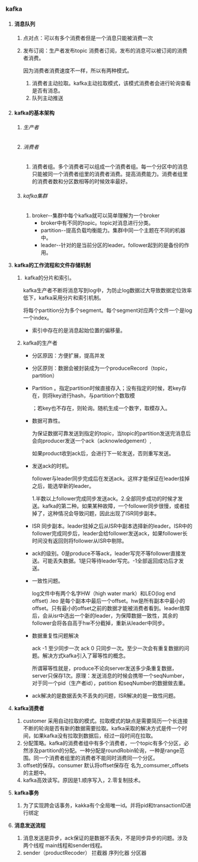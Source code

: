 ### kafka

1. #### 消息队列

   1. 点对点：可以有多个消费者但是一个消息只能被消费一次

   2. 发布订阅：生产者发布topic 消费者订阅，发布的消息可以被订阅的消费者消费。

      因为消费者消费速度不一样，所以有两种模式。

      1. 消费者主动拉取。kafka主动拉取模式，该模式消费者会进行轮询查看是否有消息。
      2. 队列主动推送

2. #### kafka的基本架构

   1. ###### 生产者

   2. ###### 消费者

      1. 消费者组。多个消费者可以组成一个消费者组。每一个分区中的消息只能被同一个消费者组里的消费者消费。提高消费能力。消费者组里的消费者数和分区数相等的时候效率最好。

   3. ###### kafka集群

      1. broker--集群中每个kafka就可以简单理解为一个broker
         - broker中有不同的topic。topic对消息进行分类。
         - partition--提高负载均衡能力。集群中同一个主题在不同的机器中。
         - leader--针对的是当前分区的leader。follower起到的是备份的作用。
   
3. **kafka的工作流程和文件存储机制**

   1. ​	kafka的分片和索引。

      kafka生产者不断将消息写到log中，为防止log数据过大导致数据定位效率低下，kafka采用分片和索引机制。

      将每个partition分为多个segment。每个segment对应两个文件一个是log 一个index。

      - 索引中存在的是消息起始位置的偏移量。

   2. kafka的生产者

      - 分区原因：方便扩展，提高并发

      - 分区原则：数据会被封装成为一个produceRecord（topic，partition）

      - Partition 。指定partition时候直接存入；没有指定的时候，若key存在，则将key进行hash，与partition个数取模

        ；若key也不存在，则轮询。随机生成一个数字，取模存入。

      - 数据可靠性。

        为保证数据可靠发送到指定的topic，当topic的partition发送完消息后会向producer发送一个ack（acknowledgement）,

        如果product收到ack后，会进行下一轮发送，否则重写发送。

      - 发送ack的时机。

        follower与leader同步完成后在发送ack。这样才能保证在leader挂掉之后，能选举新的leader。

        1.半数以上follower完成同步发送ack。2.全部同步成功的时候才发送。kafka的第二种。如果某种故障，一个follower同步很慢，或者挂掉了，这种情况会导致问题，因此出现了ISR同步副本。

      - ISR 同步副本。leader挂掉之后从ISR中副本选择新的leader。ISR中的follower完成同步后，leader会给follower发送ack，如果follower长时间没有返回则将follower从ISR中剔除。

      - ack的级别。0是produce不等ack，leader写完不等follower直接发送。可能丢失数据。1是只等待leader写完。-1全部返回成功后才发送。

      - 一致性问题。

        log文件中有两个名字HW（high water mark）和LEO(log end offset) .leo 是每个副本中最后一个offset。hw是所有副本中最小的offset。只有最小的offset之前的数据才能被消费者看到。leader故障后，会从isr中选出一个新的leader，为保障数据一致性，其余的follower会将各自高于hw不分截掉，重新从leader中同步。

      - 数据重复性问题解决

        ack -1 至少同步一次 ack 0 只同步一次。至少一次会有重复数据的问题。解决方式kafka引入了幂等性的概念。

        所谓幂等性就是，produce不论向server发送多少条重复数据，server只保存1次。原理：发送消息的时候会携带一个seqNumber，对于同一个pid（生产者id），patition 和seqNumber的数据做去重。

      - ack解决的是数据丢失不丢失的问题，ISR解决的是一致性问题。
   
4. **kafka消费者**

   1. customer 采用自动拉取的模式。拉取模式的缺点是需要简历一个长连接不断的轮询是否有新的数据需要拉取。kafka采取的解决方式是传一个时间，如果kafka没有拉取到数据后，经过一段时间在拉取。
   2. 分配策略。kafka的消费者组中有多个消费者，一个topic有多个分区，必然涉及partition的分配。一种分配是roundRobin轮询，一种是range范围。同一个消费者组里的消费者不能同时消费同一个分区。
   3. offset的保存。consumer 默认将offset保存在 名为_comsumer_offsets的主题中。
   4. kafka高效读写。原因是1.顺序写入，2.零复制技术。
   
5. **kafka事务**

   1. 为了实现跨会话事务，kakka有个全局唯一id。并将pid和transactionID进行绑定

6. **消息发送流程**

   1. 消息发送是异步，ack保证的是数据不丢失，不是同步异步的问题。涉及两个线程 main线程和sender线程。
   2. sender（productRecoder） 拦截器 序列化器 分区器

